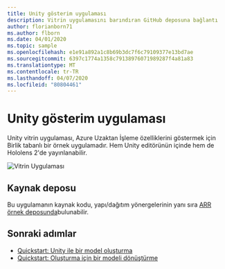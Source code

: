 ```yaml
---
title: Unity gösterim uygulaması
description: Vitrin uygulamasını barındıran GitHub deposuna bağlantı
author: florianborn71
ms.author: flborn
ms.date: 04/01/2020
ms.topic: sample
ms.openlocfilehash: e1e91a892a1c8b69b3dc7f6c79109377e13bd7ae
ms.sourcegitcommit: 6397c1774a1358c79138976071989287f4a81a83
ms.translationtype: MT
ms.contentlocale: tr-TR
ms.lasthandoff: 04/07/2020
ms.locfileid: "80804461"
---
```

# <a name="unity-showcase-application"></a>Unity gösterim uygulaması

Unity vitrin uygulaması, Azure Uzaktan İşleme özelliklerini göstermek için Birlik tabanlı bir örnek uygulamadır. Hem Unity editörünün içinde hem de Hololens 2'de yayınlanabilir.

![Vitrin Uygulaması](./media/showcase-app.png "Vitrin Uygulaması")

## <a name="source-repository"></a>Kaynak deposu

Bu uygulamanın kaynak kodu, yapı/dağıtım yönergelerinin yanı sıra [ARR örnek deposunda](https://github.com/Azure/azure-remote-rendering/tree/master/Unity/AzureRemoteRenderingShowcase)bulunabilir.

## <a name="next-steps"></a>Sonraki adımlar

* [Quickstart: Unity ile bir model oluşturma](../quickstarts/render-model.md)
* [Quickstart: Oluşturma için bir modeli dönüştürme](../quickstarts/convert-model.md)
